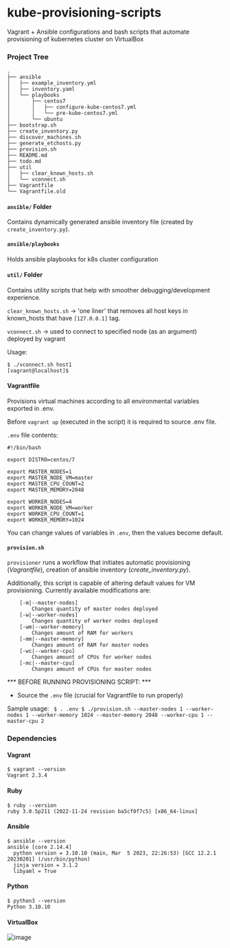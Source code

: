 # kube-provisioning-scripts

Vagrant + Ansible configurations and bash scripts that automate provisioning of kubernetes cluster on VirtualBox

### Project Tree

```
.
├── ansible
│   ├── example_inventory.yml
│   ├── inventory.yaml
│   └── playbooks
│       ├── centos7
│       │   ├── configure-kube-centos7.yml
│       │   └── pre-kube-centos7.yml
│       └── ubuntu
├── bootstrap.sh
├── create_inventory.py
├── discover_machines.sh
├── generate_etchosts.py
├── provision.sh
├── README.md
├── todo.md
├── util
│   ├── clear_known_hosts.sh
│   └── vconnect.sh
├── Vagrantfile
└── Vagrantfile.old
```

#### `ansible/` Folder

Contains dynamically generated ansible inventory file (created by `create_inventory.py`).

#### `ansible/playbooks`

Holds ansible playbooks for k8s cluster configuration

#### `util/` Folder

Contains utility scripts that help with smoother debugging/development experience.

`clear_known_hosts.sh` -> 'one liner' that removes all host keys in known_hosts that have `[127.0.0.1]` tag. 

`vconnect.sh` -> used to connect to specified node (as an argument) deployed by vagrant

Usage:

```
$ ./vconnect.sh host1
[vagrant@localhost]$
```

#### Vagrantfile

Provisions virtual machines according to all environmental variables exported in .env.

Before `vagrant up` (executed in the script) it is required to source .env file.

`.env` file contents:
```
#!/bin/bash

export DISTRO=centos/7

export MASTER_NODES=1
export MASTER_NODE_VM=master
export MASTER_CPU_COUNT=2
export MASTER_MEMORY=2048

export WORKER_NODES=4
export WORKER_NODE_VM=worker
export WORKER_CPU_COUNT=1
export WORKER_MEMORY=1024
```

You can change values of variables in `.env`, then the values become default.

#### `provision.sh`

`provisioner` runs a workflow that initiates automatic provisioning (*Vagrantfile*), creation of ansible inventory (*create_inventory.py*).

Additionally, this script is capable of altering default values for VM provisioning. Currently available modifications are:

```
    [-m|--master-nodes]
        Changes quantity of master nodes deployed
    [-w|--worker-nodes]
        Changes quantity of worker nodes deployed
    [-wm|--worker-memory]
        Changes amount of RAM for workers
    [-mm|--master-memory]
        Changes amount of RAM for master nodes
    [-wc|--worker-cpu]
        Changes amount of CPUs for worker nodes
    [-mc|--master-cpu]
        Changes amount of CPUs for master nodes

```

*** BEFORE RUNNING PROVISIONING SCRIPT: ***

- Source the `.env` file (crucial for Vagrantfile to run properly)

Sample usage:
`
$ . .env
$ ./provision.sh --master-nodes 1 --worker-nodes 1 --worker-memory 1024 --master-memory 2048 --worker-cpu 1 --master-cpu 2`



### Dependencies

#### Vagrant
```
$ vagrant --version
Vagrant 2.3.4
```

#### Ruby

```
$ ruby --version
ruby 3.0.5p211 (2022-11-24 revision ba5cf0f7c5) [x86_64-linux]
```

#### Ansible

```
$ ansible --version
ansible [core 2.14.4]
  python version = 3.10.10 (main, Mar  5 2023, 22:26:53) [GCC 12.2.1 20230201] (/usr/bin/python)
  jinja version = 3.1.2
  libyaml = True
```

#### Python
```
$ python3 --version
Python 3.10.10
```

#### VirtualBox
![image](https://user-images.githubusercontent.com/58492207/235553798-edde1fd1-a8a5-4473-bde1-0170c221825c.png)
